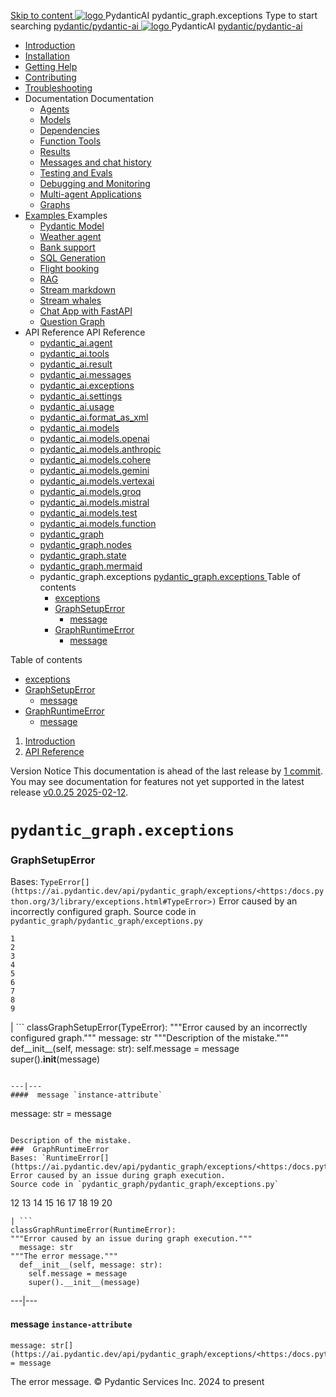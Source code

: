 [ Skip to content ](https://ai.pydantic.dev/api/pydantic_graph/exceptions/<#pydantic_graphexceptions>)
[ ![logo](https://ai.pydantic.dev/img/logo-white.svg) ](https://ai.pydantic.dev/api/pydantic_graph/exceptions/..> "PydanticAI")
PydanticAI 
pydantic_graph.exceptions 
Type to start searching
[ pydantic/pydantic-ai  ](https://ai.pydantic.dev/api/pydantic_graph/exceptions/<https:/github.com/pydantic/pydantic-ai> "Go to repository")
[ ![logo](https://ai.pydantic.dev/img/logo-white.svg) ](https://ai.pydantic.dev/api/pydantic_graph/exceptions/..> "PydanticAI") PydanticAI 
[ pydantic/pydantic-ai  ](https://ai.pydantic.dev/api/pydantic_graph/exceptions/<https:/github.com/pydantic/pydantic-ai> "Go to repository")
  * [ Introduction  ](https://ai.pydantic.dev/api/pydantic_graph/exceptions/..>)
  * [ Installation  ](https://ai.pydantic.dev/api/pydantic_graph/install/>)
  * [ Getting Help  ](https://ai.pydantic.dev/api/pydantic_graph/help/>)
  * [ Contributing  ](https://ai.pydantic.dev/api/pydantic_graph/contributing/>)
  * [ Troubleshooting  ](https://ai.pydantic.dev/api/pydantic_graph/troubleshooting/>)
  * Documentation  Documentation 
    * [ Agents  ](https://ai.pydantic.dev/api/pydantic_graph/agents/>)
    * [ Models  ](https://ai.pydantic.dev/api/pydantic_graph/models/>)
    * [ Dependencies  ](https://ai.pydantic.dev/api/pydantic_graph/dependencies/>)
    * [ Function Tools  ](https://ai.pydantic.dev/api/pydantic_graph/tools/>)
    * [ Results  ](https://ai.pydantic.dev/api/pydantic_graph/results/>)
    * [ Messages and chat history  ](https://ai.pydantic.dev/api/pydantic_graph/message-history/>)
    * [ Testing and Evals  ](https://ai.pydantic.dev/api/pydantic_graph/testing-evals/>)
    * [ Debugging and Monitoring  ](https://ai.pydantic.dev/api/pydantic_graph/logfire/>)
    * [ Multi-agent Applications  ](https://ai.pydantic.dev/api/pydantic_graph/multi-agent-applications/>)
    * [ Graphs  ](https://ai.pydantic.dev/api/pydantic_graph/graph/>)
  * [ Examples  ](https://ai.pydantic.dev/api/pydantic_graph/examples/>)
Examples 
    * [ Pydantic Model  ](https://ai.pydantic.dev/api/pydantic_graph/examples/pydantic-model/>)
    * [ Weather agent  ](https://ai.pydantic.dev/api/pydantic_graph/examples/weather-agent/>)
    * [ Bank support  ](https://ai.pydantic.dev/api/pydantic_graph/examples/bank-support/>)
    * [ SQL Generation  ](https://ai.pydantic.dev/api/pydantic_graph/examples/sql-gen/>)
    * [ Flight booking  ](https://ai.pydantic.dev/api/pydantic_graph/examples/flight-booking/>)
    * [ RAG  ](https://ai.pydantic.dev/api/pydantic_graph/examples/rag/>)
    * [ Stream markdown  ](https://ai.pydantic.dev/api/pydantic_graph/examples/stream-markdown/>)
    * [ Stream whales  ](https://ai.pydantic.dev/api/pydantic_graph/examples/stream-whales/>)
    * [ Chat App with FastAPI  ](https://ai.pydantic.dev/api/pydantic_graph/examples/chat-app/>)
    * [ Question Graph  ](https://ai.pydantic.dev/api/pydantic_graph/examples/question-graph/>)
  * API Reference  API Reference 
    * [ pydantic_ai.agent  ](https://ai.pydantic.dev/api/pydantic_graph/exceptions/agent/>)
    * [ pydantic_ai.tools  ](https://ai.pydantic.dev/api/pydantic_graph/exceptions/tools/>)
    * [ pydantic_ai.result  ](https://ai.pydantic.dev/api/pydantic_graph/exceptions/result/>)
    * [ pydantic_ai.messages  ](https://ai.pydantic.dev/api/pydantic_graph/exceptions/messages/>)
    * [ pydantic_ai.exceptions  ](https://ai.pydantic.dev/api/pydantic_graph/exceptions/exceptions/>)
    * [ pydantic_ai.settings  ](https://ai.pydantic.dev/api/pydantic_graph/exceptions/settings/>)
    * [ pydantic_ai.usage  ](https://ai.pydantic.dev/api/pydantic_graph/exceptions/usage/>)
    * [ pydantic_ai.format_as_xml  ](https://ai.pydantic.dev/api/pydantic_graph/exceptions/format_as_xml/>)
    * [ pydantic_ai.models  ](https://ai.pydantic.dev/api/pydantic_graph/exceptions/models/base/>)
    * [ pydantic_ai.models.openai  ](https://ai.pydantic.dev/api/pydantic_graph/exceptions/models/openai/>)
    * [ pydantic_ai.models.anthropic  ](https://ai.pydantic.dev/api/pydantic_graph/exceptions/models/anthropic/>)
    * [ pydantic_ai.models.cohere  ](https://ai.pydantic.dev/api/pydantic_graph/exceptions/models/cohere/>)
    * [ pydantic_ai.models.gemini  ](https://ai.pydantic.dev/api/pydantic_graph/exceptions/models/gemini/>)
    * [ pydantic_ai.models.vertexai  ](https://ai.pydantic.dev/api/pydantic_graph/exceptions/models/vertexai/>)
    * [ pydantic_ai.models.groq  ](https://ai.pydantic.dev/api/pydantic_graph/exceptions/models/groq/>)
    * [ pydantic_ai.models.mistral  ](https://ai.pydantic.dev/api/pydantic_graph/exceptions/models/mistral/>)
    * [ pydantic_ai.models.test  ](https://ai.pydantic.dev/api/pydantic_graph/exceptions/models/test/>)
    * [ pydantic_ai.models.function  ](https://ai.pydantic.dev/api/pydantic_graph/exceptions/models/function/>)
    * [ pydantic_graph  ](https://ai.pydantic.dev/api/pydantic_graph/exceptions/<../graph/>)
    * [ pydantic_graph.nodes  ](https://ai.pydantic.dev/api/pydantic_graph/exceptions/<../nodes/>)
    * [ pydantic_graph.state  ](https://ai.pydantic.dev/api/pydantic_graph/exceptions/<../state/>)
    * [ pydantic_graph.mermaid  ](https://ai.pydantic.dev/api/pydantic_graph/exceptions/<../mermaid/>)
    * pydantic_graph.exceptions  [ pydantic_graph.exceptions  ](https://ai.pydantic.dev/api/pydantic_graph/exceptions/<./>) Table of contents 
      * [ exceptions  ](https://ai.pydantic.dev/api/pydantic_graph/exceptions/<#pydantic_graph.exceptions>)
      * [ GraphSetupError  ](https://ai.pydantic.dev/api/pydantic_graph/exceptions/<#pydantic_graph.exceptions.GraphSetupError>)
        * [ message  ](https://ai.pydantic.dev/api/pydantic_graph/exceptions/<#pydantic_graph.exceptions.GraphSetupError.message>)
      * [ GraphRuntimeError  ](https://ai.pydantic.dev/api/pydantic_graph/exceptions/<#pydantic_graph.exceptions.GraphRuntimeError>)
        * [ message  ](https://ai.pydantic.dev/api/pydantic_graph/exceptions/<#pydantic_graph.exceptions.GraphRuntimeError.message>)


Table of contents 
  * [ exceptions  ](https://ai.pydantic.dev/api/pydantic_graph/exceptions/<#pydantic_graph.exceptions>)
  * [ GraphSetupError  ](https://ai.pydantic.dev/api/pydantic_graph/exceptions/<#pydantic_graph.exceptions.GraphSetupError>)
    * [ message  ](https://ai.pydantic.dev/api/pydantic_graph/exceptions/<#pydantic_graph.exceptions.GraphSetupError.message>)
  * [ GraphRuntimeError  ](https://ai.pydantic.dev/api/pydantic_graph/exceptions/<#pydantic_graph.exceptions.GraphRuntimeError>)
    * [ message  ](https://ai.pydantic.dev/api/pydantic_graph/exceptions/<#pydantic_graph.exceptions.GraphRuntimeError.message>)


  1. [ Introduction  ](https://ai.pydantic.dev/api/pydantic_graph/exceptions/..>)
  2. [ API Reference  ](https://ai.pydantic.dev/api/pydantic_graph/exceptions/agent/>)


Version Notice
This documentation is ahead of the last release by [1 commit](https://ai.pydantic.dev/api/pydantic_graph/exceptions/<https:/github.com/pydantic/pydantic-ai/compare/v0.0.25...main>). You may see documentation for features not yet supported in the latest release [v0.0.25 2025-02-12](https://ai.pydantic.dev/api/pydantic_graph/exceptions/<https:/github.com/pydantic/pydantic-ai/releases/tag/v0.0.25>). 
# `pydantic_graph.exceptions`
###  GraphSetupError
Bases: `TypeError[](https://ai.pydantic.dev/api/pydantic_graph/exceptions/<https:/docs.python.org/3/library/exceptions.html#TypeError>)`
Error caused by an incorrectly configured graph.
Source code in `pydantic_graph/pydantic_graph/exceptions.py`
```
1
2
3
4
5
6
7
8
9
```
| ```
classGraphSetupError(TypeError):
"""Error caused by an incorrectly configured graph."""
  message: str
"""Description of the mistake."""
  def__init__(self, message: str):
    self.message = message
    super().__init__(message)

```
  
---|---  
####  message `instance-attribute`
```
message: str[](https://ai.pydantic.dev/api/pydantic_graph/exceptions/<https:/docs.python.org/3/library/stdtypes.html#str>) = message

```

Description of the mistake.
###  GraphRuntimeError
Bases: `RuntimeError[](https://ai.pydantic.dev/api/pydantic_graph/exceptions/<https:/docs.python.org/3/library/exceptions.html#RuntimeError>)`
Error caused by an issue during graph execution.
Source code in `pydantic_graph/pydantic_graph/exceptions.py`
```
12
13
14
15
16
17
18
19
20
```
| ```
classGraphRuntimeError(RuntimeError):
"""Error caused by an issue during graph execution."""
  message: str
"""The error message."""
  def__init__(self, message: str):
    self.message = message
    super().__init__(message)

```
  
---|---  
####  message `instance-attribute`
```
message: str[](https://ai.pydantic.dev/api/pydantic_graph/exceptions/<https:/docs.python.org/3/library/stdtypes.html#str>) = message

```

The error message.
© Pydantic Services Inc. 2024 to present 
